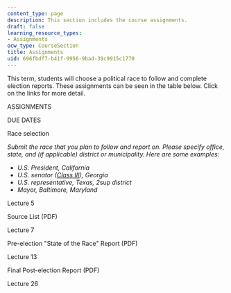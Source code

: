 ```yaml
---
content_type: page
description: This section includes the course assignments.
draft: false
learning_resource_types:
- Assignments
ocw_type: CourseSection
title: Assignments
uid: 696fbdf7-b41f-9956-9bad-39c9915c1770
---
```

This term, students will choose a political race to follow and complete election reports. These assignments can be seen in the table below. Click on the links for more detail.

ASSIGNMENTS

DUE DATES

Race selection

*Submit the race that you plan to follow and report on. Please specify office, state, and (if applicable) district or municipality. Here are some examples:*

- *U.S. President, California*
- *U.S. senator (*[*Class III*](https://en.wikipedia.org/wiki/Classes_of_United_States_senators)*), Georgia*
- *U.S. representative, Texas, 2*sup *district*
- *Mayor, Baltimore, Maryland*

Lecture 5

Source List (PDF)

Lecture 7

Pre-election "State of the Race" Report (PDF)

Lecture 13

Final Post-election Report (PDF)

Lecture 26